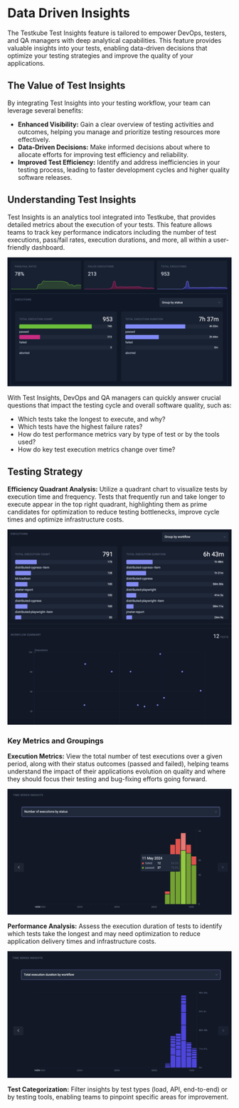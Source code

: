 # Data Driven Insights

The Testkube Test Insights feature is tailored to empower DevOps, testers, and QA managers with deep analytical capabilities. This feature provides valuable insights into your tests, enabling data-driven decisions that optimize your testing strategies and improve the quality of your applications.

## The Value of Test Insights

By integrating Test Insights into your testing workflow, your team can leverage several benefits:

- **Enhanced Visibility:** Gain a clear overview of testing activities and outcomes, helping you manage and prioritize testing resources more effectively.
- **Data-Driven Decisions:** Make informed decisions about where to allocate efforts for improving test efficiency and reliability.
- **Improved Test Efficiency:** Identify and address inefficiencies in your testing process, leading to faster development cycles and higher quality software releases.

## Understanding Test Insights

Test Insights is an analytics tool integrated into Testkube, that provides detailed metrics about the execution of your tests. This feature allows teams to track key performance indicators including the number of test executions, pass/fail rates, execution durations, and more, all within a user-friendly dashboard.

![Test Insights Dashboard](../img/test-insights-dashboard.png)

With Test Insights, DevOps and QA managers can quickly answer crucial questions that impact the testing cycle and overall software quality, such as:

- Which tests take the longest to execute, and why?
- Which tests have the highest failure rates?
- How do test performance metrics vary by type of test or by the tools used?
- How do key test execution metrics change over time?

## Testing Strategy 

**Efficiency Quadrant Analysis:** Utilize a quadrant chart to visualize tests by execution time and frequency. Tests that frequently run and take longer to execute appear in the top right quadrant, highlighting them as prime candidates for optimization to reduce testing bottlenecks, improve cycle times and optimize infrastructure costs.

![Efficient Quadrant Analysis](../img/efficient-quadrant-analysis.png)

### Key Metrics and Groupings

**Execution Metrics:** View the total number of test executions over a given period, along with their status outcomes (passed and failed), helping teams understand the impact of their applications evolution on quality and where they should focus their testing and bug-fixing efforts going forward.

![Execution Metrics](../img/execution-metrics.png)

**Performance Analysis:** Assess the execution duration of tests to identify which tests take the longest and may need optimization to reduce application delivery times and infrastructure costs.

![Performance Analysis](../img/performance-analysis.png)

**Test Categorization:** Filter insights by test types (load, API, end-to-end) or by testing tools, enabling teams to pinpoint specific areas for improvement.

